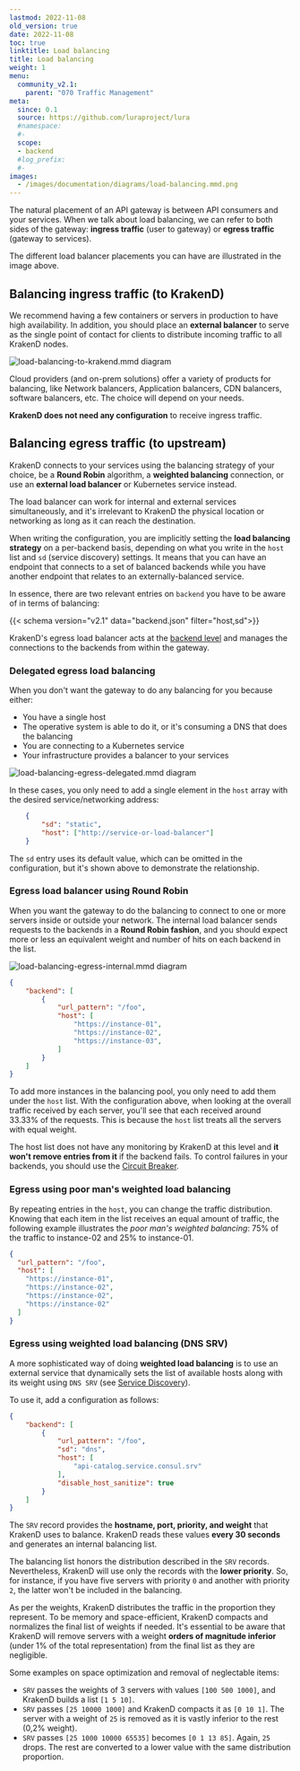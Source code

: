 ```yaml
---
lastmod: 2022-11-08
old_version: true
date: 2022-11-08
toc: true
linktitle: Load balancing
title: Load balancing
weight: 1
menu:
  community_v2.1:
    parent: "070 Traffic Management"
meta:
  since: 0.1
  source: https://github.com/luraproject/lura
  #namespace:
  #-
  scope:
  - backend
  #log_prefix:
  #-
images:
  - /images/documentation/diagrams/load-balancing.mmd.png
---
```

The natural placement of an API gateway is between API consumers and your services. When we talk about load balancing, we can refer to both sides of the gateway: **ingress traffic** (user to gateway) or **egress traffic** (gateway to services).

The different load balancer placements you can have are illustrated in the image above.


## Balancing ingress traffic (to KrakenD)
We recommend having a few containers or servers in production to have high availability. In addition, you should place an **external balancer** to serve as the single point of contact for clients to distribute incoming traffic to all KrakenD nodes.

![load-balancing-to-krakend.mmd diagram](/images/documentation/diagrams/load-balancing-to-krakend.mmd.png)

Cloud providers (and on-prem solutions) offer a variety of products for balancing, like Network balancers, Application balancers, CDN balancers, software balancers, etc. The choice will depend on your needs.

**KrakenD does not need any configuration** to receive ingress traffic.

## Balancing egress traffic (to upstream)
KrakenD connects to your services using the balancing strategy of your choice, be a **Round Robin** algorithm, a **weighted balancing** connection, or use an **external load balancer** or Kubernetes service instead.

The load balancer can work for internal and external services simultaneously, and it's irrelevant to KrakenD the physical location or networking as long as it can reach the destination.

When writing the configuration, you are implicitly setting the **load balancing strategy** on a per-backend basis, depending on what you write in the `host` list and `sd` (service discovery) settings. It means that you can have an endpoint that connects to a set of balanced backends while you have another endpoint that relates to an externally-balanced service.

In essence, there are two relevant entries on `backend` you have to be aware of in terms of balancing:

{{< schema version="v2.1" data="backend.json" filter="host,sd">}}

KrakenD's egress load balancer acts at the [backend level](/docs/v2.1/backends/) and manages the connections to the backends from within the gateway.

### Delegated egress load balancing
When you don't want the gateway to do any balancing for you because either:

- You have a single host
- The operative system is able to do it, or it's consuming a DNS that does the balancing
- You are connecting to a Kubernetes service
- Your infrastructure provides a balancer to your services

![load-balancing-egress-delegated.mmd diagram](/images/documentation/diagrams/load-balancing-egress-delegated.mmd.png)


In these cases, you only need to add a single element in the `host` array with the desired service/networking address:

```json
    {
        "sd": "static",
        "host": ["http://service-or-load-balancer"]
    }
```

The `sd` entry uses its default value, which can be omitted in the configuration, but it's shown above to demonstrate the relationship.

### Egress load balancer using Round Robin
When you want the gateway to do the balancing to connect to one or more servers inside or outside your network. The internal load balancer sends requests to the backends in a **Round Robin fashion**, and you should expect more or less an equivalent weight and number of hits on each backend in the list.

![load-balancing-egress-internal.mmd diagram](/images/documentation/diagrams/load-balancing-egress-internal.mmd.png)

```json
{
    "backend": [
        {
            "url_pattern": "/foo",
            "host": [
                "https://instance-01",
                "https://instance-02",
                "https://instance-03",
            ]
        }
    ]
}
```
To add more instances in the balancing pool, you only need to add them under the `host` list. With the configuration above, when looking at the overall traffic received by each server, you'll see that each received around 33.33% of the requests. This is because the `host` list treats all the servers with equal weight.

The host list does not have any monitoring by KrakenD at this level and **it won't remove entries from it** if the backend fails. To control failures in your backends, you should use the [Circuit Breaker](/docs/v2.1/backends/circuit-breaker/).

### Egress using poor man's weighted load balancing
By repeating entries in the `host`, you can change the traffic distribution. Knowing that each item in the list receives an equal amount of traffic, the following example illustrates the *poor man's weighted balancing*: 75% of the traffic to instance-02 and 25% to instance-01.

```json
{
  "url_pattern": "/foo",
  "host": [
    "https://instance-01",
    "https://instance-02",
    "https://instance-02",
    "https://instance-02"
  ]
}
```
### Egress using weighted load balancing (DNS SRV)
A more sophisticated way of doing **weighted load balancing** is to use an external service that dynamically sets the list of available hosts along with its weight using `DNS SRV` (see [Service Discovery](/docs/v2.1/backends/service-discovery/)).

To use it, add a configuration as follows:

```json
{
    "backend": [
        {
            "url_pattern": "/foo",
            "sd": "dns",
            "host": [
                "api-catalog.service.consul.srv"
            ],
            "disable_host_sanitize": true
        }
    ]
}
```
The `SRV` record provides the **hostname, port, priority, and weight** that KrakenD uses to balance. KrakenD reads these values **every 30 seconds** and generates an internal balancing list.

The balancing list honors the distribution described in the `SRV` records. Nevertheless, KrakenD will use only the records with the **lower priority**. So, for instance, if you have five servers with priority `0` and another with priority `2`, the latter won't be included in the balancing.

As per the weights, KrakenD distributes the traffic in the proportion they represent. To be memory and space-efficient, KrakenD compacts and normalizes the final list of weights if needed. It's essential to be aware that KrakenD will remove servers with a weight **orders of magnitude inferior** (under 1% of the total representation) from the final list as they are negligible.

Some examples on space optimization and removal of neglectable items:
- `SRV` passes the weights of 3 servers with values `[100 500 1000]`, and KrakenD builds a list `[1 5 10]`.
- `SRV` passes `[25 10000 1000]` and KrakenD compacts it as `[0 10 1]`. The server with a weight of `25` is removed as it is vastly inferior to the rest (0,2% weight).
- `SRV` passes `[25 1000 10000 65535]` becomes `[0 1 13 85]`. Again, `25` drops. The rest are converted to a lower value with the same distribution proportion.
